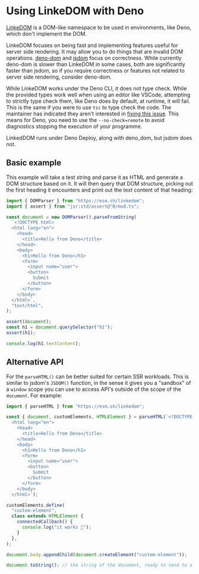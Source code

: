# Using LinkeDOM with Deno

[LinkeDOM](https://github.com/WebReflection/linkedom) is a DOM-like namespace to
be used in environments, like Deno, which don't implement the DOM.

LinkeDOM focuses on being fast and implementing features useful for server side
rendering. It may allow you to do things that are invalid DOM operations.
[deno-dom](./deno_dom.md) and [jsdom](./jsdom.md) focus on correctness. While
currently deno-dom is slower than LinkeDOM in some cases, both are significantly
faster than jsdom, so if you require correctness or features not related to
server side rendering, consider deno-dom.

While LinkeDOM works under the Deno CLI, it does not type check. While the
provided types work well when using an editor like VSCode, attempting to
strictly type check them, like Deno does by default, at runtime, it will fail.
This is the same if you were to use `tsc` to type check the code. The maintainer
has indicated they aren't interested in
[fixing this issue](https://github.com/WebReflection/linkedom/issues/87). This
means for Deno, you need to use the `--no-check=remote` to avoid diagnostics
stopping the execution of your programme.

LinkedDOM runs under Deno Deploy, along with deno_dom, but jsdom does not.

## Basic example

This example will take a test string and parse it as HTML and generate a DOM
structure based on it. It will then query that DOM structure, picking out the
first heading it encounters and print out the text content of that heading:

```ts
import { DOMParser } from "https://esm.sh/linkedom";
import { assert } from "jsr:std/assert@^0/mod.ts";

const document = new DOMParser().parseFromString(
  `<!DOCTYPE html>
  <html lang="en">
    <head>
      <title>Hello from Deno</title>
    </head>
    <body>
      <h1>Hello from Deno</h1>
      <form>
        <input name="user">
        <button>
          Submit
        </button>
      </form>
    </body>
  </html>`,
  "text/html",
);

assert(document);
const h1 = document.querySelector("h1");
assert(h1);

console.log(h1.textContent);
```

## Alternative API

For the `parseHTML()` can be better suited for certain SSR workloads. This is
similar to jsdom's `JSDOM()` function, in the sense it gives you a "sandbox" of
a `window` scope you can use to access API's outside of the scope of the
`document`. For example:

```ts
import { parseHTML } from "https://esm.sh/linkedom";

const { document, customElements, HTMLElement } = parseHTML(`<!DOCTYPE html>
  <html lang="en">
    <head>
      <title>Hello from Deno</title>
    </head>
    <body>
      <h1>Hello from Deno</h1>
      <form>
        <input name="user">
        <button>
          Submit
        </button>
      </form>
    </body>
  </html>`);

customElements.define(
  "custom-element",
  class extends HTMLElement {
    connectedCallback() {
      console.log("it works 🥳");
    }
  },
);

document.body.appendChild(document.createElement("custom-element"));

document.toString(); // the string of the document, ready to send to a client
```
